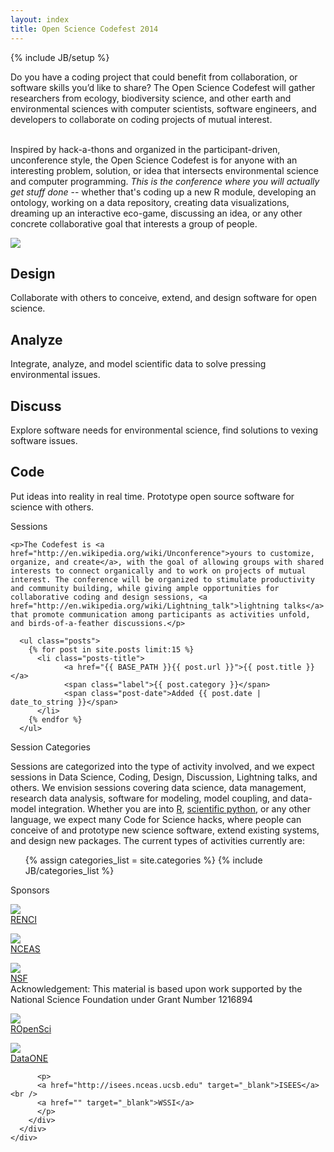 ```yaml
---
layout: index
title: Open Science Codefest 2014
---
```

{% include JB/setup %}
<p id="intro">
Do you have a coding project that could benefit from collaboration, or software skills you’d like to share?  The Open Science Codefest will gather researchers from ecology, biodiversity science, and other earth and environmental sciences with computer scientists, software engineers, and developers to collaborate on coding projects of mutual interest.
<br/><br/>
 
Inspired by hack-a-thons and organized in the participant-driven, unconference style, the Open Science Codefest is for anyone with an interesting problem, solution, or idea that intersects environmental science and computer programming.  <em>This is the conference where you will actually get stuff done</em> -- whether that's coding up a new R module, developing an ontology, working on a data repository, creating data visualizations, dreaming up an interactive eco-game, discussing an idea, or any other concrete collaborative goal that interests a group of people.
</p>

<div class="filler">
	<a class="lightbox-41817591638969"><img src="{{ BASE_PATH }}assets/img/conference.jpg" /></a>
</div>

<div class="container-fluid featured over-image grid" id="design">
	<h2>Design</h2>
	<p>Collaborate with others to conceive, extend, and design software for open science.</p>
</div>
<div class="container-fluid featured grid" id="analyze">
	<h2>Analyze</h2>
    <p>Integrate, analyze, and model scientific data to solve pressing environmental issues.</p>
</div>
<div class="container-fluid featured over-image grid" id="discuss">
	<h2>Discuss</h2>
    <p>Explore software needs for environmental science, find solutions to vexing software issues.</p>
</div>
<div class="container-fluid featured grid" id="code">
	<h2>Code</h2>
    <p>Put ideas into reality in real time. Prototype open source software for science with others.</p>
</div>
<div class="clearfix"></div>
<div class="container-fluid" id="sessions">
	<div class="title" id="sessions">
	  Sessions
	</div> 
	
	<p>The Codefest is <a href="http://en.wikipedia.org/wiki/Unconference">yours to customize, organize, and create</a>, with the goal of allowing groups with shared interests to connect organically and to work on projects of mutual interest. The conference will be organized to stimulate productivity and community building, while giving ample opportunities for collaborative coding and design sessions, <a href="http://en.wikipedia.org/wiki/Lightning_talk">lightning talks</a> that promote communication among participants as activities unfold, and birds-of-a-feather discussions.</p>
	
	  <ul class="posts">
	    {% for post in site.posts limit:15 %}
	      <li class="posts-title">
		      	<a href="{{ BASE_PATH }}{{ post.url }}">{{ post.title }}</a>
		      	<span class="label">{{ post.category }}</span>
		      	<span class="post-date">Added {{ post.date | date_to_string }}</span>
	      </li>
	    {% endfor %}
	  </ul>
</div>
<div class="container-fluid labels">
	<div class="title" id="categories">
	  Session Categories
	</div> 
	<div>
	    <p>Sessions are categorized into the type of activity involved, and we expect sessions in Data Science, Coding, Design, Discussion, Lightning talks, and others.  We envision sessions covering data science, data management, research data analysis, software for modeling, model coupling, and data-model integration.  Whether you are into <a href="http://r-project.org">R</a>, <a href="http://python.org">scientific python</a>, or any other language, we expect many Code for Science hacks, where people can conceive of and prototype new science software, extend existing systems, and design new packages. The current types of activities currently are:
	    <ul class="tag_box inline">
	      {% assign categories_list = site.categories %}
	      {% include JB/categories_list %}
	    </ul>
	</div>
</div>
<div class="container-fluid" id="sponsors">
	<div class="title">
	  Sponsors
	</div> 
	<div class="container-fluid">
	  <div class="row-fluid">
	    <div class="span2 text-box">
	      <p>
	      	<img src="{{ BASE_PATH }}assets/img/renci.jpg" class="renci"/><br/>
	      	<a href="http://renci.org/" target="_blank">RENCI</a>
	      </p>
	    </div>
	    <div class="span2 text-box">
	      <p>
	          <img src="{{ BASE_PATH }}assets/img/nceas.png" class="nceas" /><br />
	          <a href="http://www.nceas.ucsb.edu" target="_blank">NCEAS</a>
	      </p>
	    </div>
	   <div class="span2 text-box">
	      <p>
	       <img src="{{ BASE_PATH }}assets/img/nsf.gif"  class="nsf"/><br />
	          <a href="http://www.nsf.gov/" target="_blank">NSF</a><br/>
	          <span class="tiny">Acknowledgement: This material is based upon work supported by the National Science Foundation under Grant Number 1216894</span>
	      </p>
	    </div>
	    <div class="span2 text-box">
	      <p>
	       <img src="{{ BASE_PATH }}assets/img/ropensci-logo.png"  class="ropensci"/><br />
	          <a href="http://ropensci.org/" target="_blank">ROpenSci</a><br/>
	      </p>
	    </div>
	    <div class="span2 text-box">
	      <p>
	       <img src="{{ BASE_PATH }}assets/img/dataone-logo.png"  class="dataone"/><br />
	          <a href="http://dataone.org/" target="_blank">DataONE</a><br/>
	      </p>
	    </div>
	    <div class="span2 text-box">
	    
	      <p>
	      <a href="http://isees.nceas.ucsb.edu" target="_blank">ISEES</a><br />
	      <a href="" target="_blank">WSSI</a>
	      </p>
	    </div>
	  </div>
	</div>
</div>
